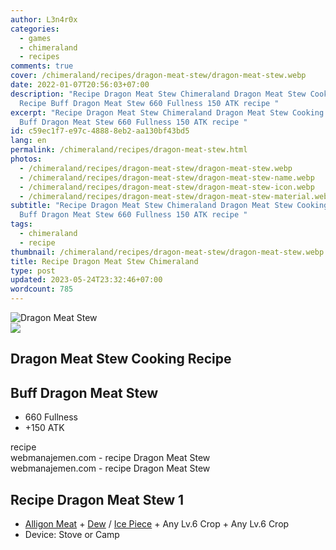 ```yaml
---
author: L3n4r0x
categories:
  - games
  - chimeraland
  - recipes
comments: true
cover: /chimeraland/recipes/dragon-meat-stew/dragon-meat-stew.webp
date: 2022-01-07T20:56:03+07:00
description: "Recipe Dragon Meat Stew Chimeraland Dragon Meat Stew Cooking
  Recipe Buff Dragon Meat Stew 660 Fullness 150 ATK recipe "
excerpt: "Recipe Dragon Meat Stew Chimeraland Dragon Meat Stew Cooking Recipe
  Buff Dragon Meat Stew 660 Fullness 150 ATK recipe "
id: c59ec1f7-e97c-4888-8eb2-aa130bf43bd5
lang: en
permalink: /chimeraland/recipes/dragon-meat-stew.html
photos:
  - /chimeraland/recipes/dragon-meat-stew/dragon-meat-stew.webp
  - /chimeraland/recipes/dragon-meat-stew/dragon-meat-stew-name.webp
  - /chimeraland/recipes/dragon-meat-stew/dragon-meat-stew-icon.webp
  - /chimeraland/recipes/dragon-meat-stew/dragon-meat-stew-material.webp
subtitle: "Recipe Dragon Meat Stew Chimeraland Dragon Meat Stew Cooking Recipe
  Buff Dragon Meat Stew 660 Fullness 150 ATK recipe "
tags:
  - chimeraland
  - recipe
thumbnail: /chimeraland/recipes/dragon-meat-stew/dragon-meat-stew.webp
title: Recipe Dragon Meat Stew Chimeraland
type: post
updated: 2023-05-24T23:32:46+07:00
wordcount: 785
---
```


<link
  rel="stylesheet"
  href="https://rawcdn.githack.com/dimaslanjaka/Web-Manajemen/870a349/css/bootstrap-5-3-0-alpha3-wrapper.css"
/>
<section id="bootstrap-wrapper">
  <div data-bs-theme="dark">
    <div class="card mb-2">
      <div class="card-body">
        <div class="row g-0">
          <div class="col-sm-4 position-relative mb-2">
            <img
              src="https://www.webmanajemen.com/chimeraland/recipes/dragon-meat-stew/dragon-meat-stew-material.webp"
              class="card-img fit-cover w-100 h-100"
              alt="Dragon Meat Stew"
              data-fancybox="true"
            />
          </div>
          <div class="col-sm-8 mb-2">
            <div class="card-body">
              <div class="d-flex flex-row align-items-center mb-3">
                <img
                  class="d-inline-block me-2"
                  src="https://www.webmanajemen.com/chimeraland/recipes/dragon-meat-stew/dragon-meat-stew-icon.webp"
                  width="auto"
                  height="auto"
                  style="vertical-align: middle"
                />
                <h2 class="fs-5">Dragon Meat Stew Cooking Recipe</h2>
              </div>
              <h2 class="card-title fs-5">Buff Dragon Meat Stew</h2>
              <div class="card-text">
                <ul>
                  <li>660 Fullness</li>
                  <li>+150 ATK</li>
                </ul>
              </div>
              <span class="badge rounded-pill">recipe</span>
            </div>
            <div class="card-footer text-end text-muted mt-auto">
              webmanajemen.com - recipe Dragon Meat Stew
            </div>
          </div>
        </div>
      </div>
      <div class="card-footer text-end text-muted">
        webmanajemen.com - recipe Dragon Meat Stew
      </div>
    </div>
    <div class="row mb-2">
      <div class="col-12 col-lg-6 recipe-item mb-2">
        <div class="card">
          <div class="card-body">
            <h2 class="card-title fs-5">Recipe Dragon Meat Stew 1</h2>
            <div class="card-text">
              <ul>
                <li>
                  <a
                    class="text-decoration-none text-primary"
                    href="/chimeraland/materials/alligon-meat.html"
                    >Alligon Meat</a
                  ><span> + </span
                  ><a
                    class="text-decoration-none text-primary"
                    href="/chimeraland/materials/dew.html"
                    >Dew</a
                  ><span> / </span
                  ><a
                    class="text-decoration-none text-primary"
                    href="/chimeraland/materials/ice-piece.html"
                    >Ice Piece</a
                  ><span> + </span>Any Lv.6 Crop<span> + </span>Any Lv.6 Crop
                </li>
                <li>Device: Stove or Camp</li>
              </ul>
            </div>
          </div>
        </div>
      </div>
    </div>
  </div>
</section>